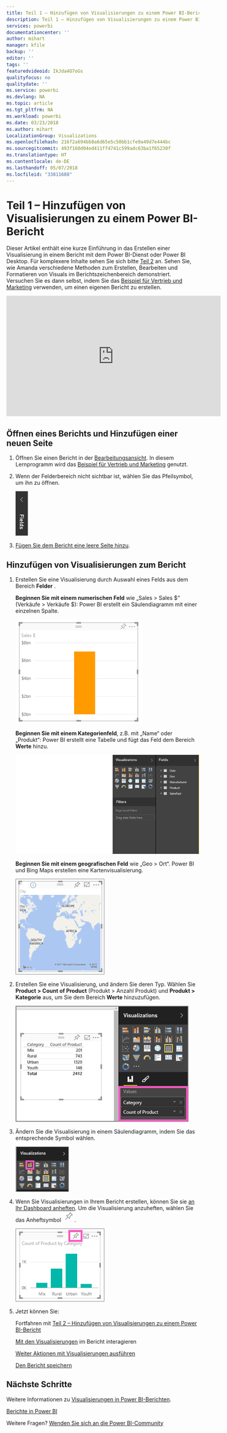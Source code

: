 ```yaml
---
title: Teil 1 – Hinzufügen von Visualisierungen zu einem Power BI-Bericht
description: Teil 1 – Hinzufügen von Visualisierungen zu einem Power BI-Bericht
services: powerbi
documentationcenter: ''
author: mihart
manager: kfile
backup: ''
editor: ''
tags: ''
featuredvideoid: IkJda4O7oGs
qualityfocus: no
qualitydate: ''
ms.service: powerbi
ms.devlang: NA
ms.topic: article
ms.tgt_pltfrm: NA
ms.workload: powerbi
ms.date: 03/23/2018
ms.author: mihart
LocalizationGroup: Visualizations
ms.openlocfilehash: 216f2a694bb0a6d65e5c50bb1cfe9a49d7e444bc
ms.sourcegitcommit: 493f160d04ed411ff4741c599adc63ba1f65230f
ms.translationtype: HT
ms.contentlocale: de-DE
ms.lasthandoff: 05/07/2018
ms.locfileid: "33811688"
---
```

# <a name="part-i-add-visualizations-to-a-power-bi-report"></a>Teil 1 – Hinzufügen von Visualisierungen zu einem Power BI-Bericht
Dieser Artikel enthält eine kurze Einführung in das Erstellen einer Visualisierung in einem Bericht mit dem Power BI-Dienst oder Power BI Desktop.  Für komplexere Inhalte sehen Sie sich bitte [Teil 2](power-bi-report-add-visualizations-ii.md) an. Sehen Sie, wie Amanda verschiedene Methoden zum Erstellen, Bearbeiten und Formatieren von Visuals im Berichtszeichenbereich demonstriert. Versuchen Sie es dann selbst, indem Sie das [Beispiel für Vertrieb und Marketing](sample-datasets.md) verwenden, um einen eigenen Bericht zu erstellen.

<iframe width="560" height="315" src="https://www.youtube.com/embed/IkJda4O7oGs" frameborder="0" allowfullscreen></iframe>


## <a name="open-a-report-and-add-a-new-page"></a>Öffnen eines Berichts und Hinzufügen einer neuen Seite
1. Öffnen Sie einen Bericht in der [Bearbeitungsansicht](service-reading-view-and-editing-view.md). In diesem Lernprogramm wird das [Beispiel für Vertrieb und Marketing](sample-datasets.md) genutzt.
2. Wenn der Felderbereich nicht sichtbar ist, wählen Sie das Pfeilsymbol, um ihn zu öffnen. 
   
   ![](media/power-bi-report-add-visualizations-i/pbi_nancy_fieldsfiltersarrow.png)
3. [Fügen Sie dem Bericht eine leere Seite hinzu](power-bi-report-add-page.md).

## <a name="add-visualizations-to-the-report"></a>Hinzufügen von Visualisierungen zum Bericht
1. Erstellen Sie eine Visualisierung durch Auswahl eines Felds aus dem Bereich **Felder** .  
   
   **Beginnen Sie mit einem numerischen Feld** wie „Sales > Sales $“ (Verkäufe > Verkäufe $): Power BI erstellt ein Säulendiagramm mit einer einzelnen Spalte.
   
   ![](media/power-bi-report-add-visualizations-i/pbi_onecolchart.png)
   
   **Beginnen Sie mit einem Kategorienfeld**, z.B. mit „Name“ oder „Produkt“: Power BI erstellt eine Tabelle und fügt das Feld dem Bereich **Werte** hinzu.
   
   ![](media/power-bi-report-add-visualizations-i/pbi_agif_createchart3.gif)
   
   **Beginnen Sie mit einem geografischen Feld** wie „Geo > Ort“. Power BI und Bing Maps erstellen eine Kartenvisualisierung.
   
   ![](media/power-bi-report-add-visualizations-i/power-bi-map.png)
2. Erstellen Sie eine Visualisierung, und ändern Sie deren Typ. Wählen Sie **Product > Count of Product** (Produkt > Anzahl Produkt) und **Produkt > Kategorie** aus, um Sie dem Bereich **Werte** hinzuzufügen.
   
   ![](media/power-bi-report-add-visualizations-i/part1table1.png)
3. Ändern Sie die Visualisierung in einem Säulendiagramm, indem Sie das entsprechende Symbol wählen.
   
   ![](media/power-bi-report-add-visualizations-i/part1converttocolumn.png)
4. Wenn Sie Visualisierungen in Ihrem Bericht erstellen, können Sie sie [an Ihr Dashboard anheften](service-dashboard-pin-tile-from-report.md). Um die Visualisierung anzuheften, wählen Sie das Anheftsymbol ![](media/power-bi-report-add-visualizations-i/pinnooutline.png).
   
   ![](media/power-bi-report-add-visualizations-i/part1pin1.png)
5. Jetzt können Sie:
   
   Fortfahren mit [Teil 2 – Hinzufügen von Visualisierungen zu einem Power BI-Bericht](power-bi-report-add-visualizations-ii.md)
   
   [Mit den Visualisierungen](service-reading-view-and-editing-view.md) im Bericht interagieren
   
   [Weiter Aktionen mit Visualisierungen ausführen](power-bi-report-visualizations.md)
   
   [Den Bericht speichern](service-report-save.md)

## <a name="next-steps"></a>Nächste Schritte
Weitere Informationen zu [Visualisierungen in Power BI-Berichten](power-bi-report-visualizations.md).

[Berichte in Power BI](service-reports.md)

Weitere Fragen? [Wenden Sie sich an die Power BI-Community](http://community.powerbi.com/)

